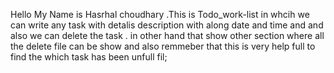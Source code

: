 Hello My Name is Hasrhal choudhary .This is Todo_work-list in whcih we can write any task with detalis description with along date and time and and also we can delete the task . in other hand that show other section where all the delete file can be show and also remmeber that this is very help full to find the which task has been unfull fil;
